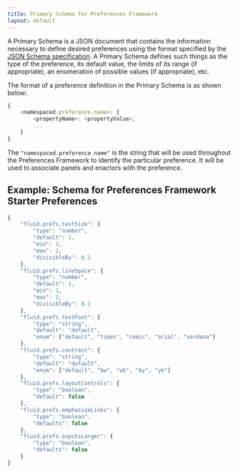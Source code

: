 ```yaml
---
title: Primary Schema for Preferences Framework
layout: default
---
```


A Primary Schema is a JSON document that contains the information necessary to define desired preferences using the format specified by the [JSON Schema specification](http://json-schema.org/documentation.html). A Primary Schema defines such things as the type of the preference, its default value, the limits of its range (if appropriate), an enumeration of possible values (if appropriate), etc.

The format of a preference definition in the Primary Schema is as shown below:
```javascript
{
    <namespaced.preference.name>: {
        <propertyName>: <propertyValue>,
        ...
    }
}
```
The `"namespaced.preference.name"` is the string that will be used throughout the Preferences Framework to identify the particular preference. It will be used to associate panels and enactors with the preference.

## Example: Schema for Preferences Framework Starter Preferences ##

```javascript
{
    "fluid.prefs.textSize": {
        "type": "number",
        "default": 1,
        "min": 1,
        "max": 2,
        "divisibleBy": 0.1
    },
    "fluid.prefs.lineSpace": {
        "type": "number",
        "default": 1,
        "min": 1,
        "max": 2,
        "divisibleBy": 0.1
    },
    "fluid.prefs.textFont": {
        "type": "string",
        "default": "default",
        "enum": ["default", "times", "comic", "arial", "verdana"]
    },
    "fluid.prefs.contrast": {
        "type": "string",
        "default": "default",
        "enum": ["default", "bw", "wb", "by", "yb"]
    },
    "fluid.prefs.layoutControls": {
        "type": "boolean",
        "default": false
    },
    "fluid.prefs.emphasizeLinks": {
        "type": "boolean",
        "defaults": false
    },
    "fluid.prefs.inputsLarger": {
        "type": "boolean",
        "defaults": false
    }
}
```
